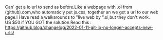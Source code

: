 Can' get a io url to send as before.Like a webpage with .oi from (github).com,who automaticly put js.css, together an we got a url to our web page.I Have read a walkarounds to "live web by ".oi,but they don't work.         
US $50 if YOU GOT the solution.Read  this :
https://github.blog/changelog/2022-01-11-git-io-no-longer-accepts-new-urls/
